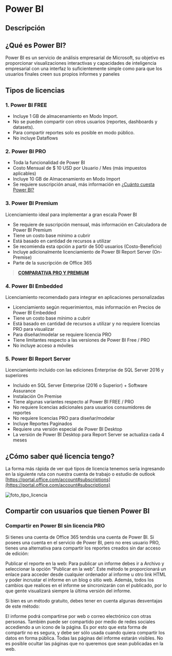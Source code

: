 # Power BI

## Descripción

## ¿Qué es Power BI?
Power BI es un servicio de análisis empresarial de Microsoft, su objetivo es proporcionar visualizaciones interactivas y capacidades de inteligencia empresarial con una interfaz lo suficientemente simple como para que los usuarios finales creen sus propios informes y paneles

## Tipos de licencias
### 1. Power BI FREE
- Incluye 1 GB de almacenamiento en Modo Import.
- No se pueden compartir con otros usuarios (reportes, dashboards y datasets).
- Para compartir reportes solo es posible en modo público.
- No incluye Dataflows

### 2. Power BI PRO
- Toda la funcionalidad de Power BI
- Costo Mensual de $ 10 USD por Usuario / Mes (más impuestos aplicables)
- Incluye 10 GB de Almacenamiento en Modo Import
- Se requiere suscripción anual, más información en [¿Cuánto cuesta Power BI?](https://powerbi.microsoft.com/es-es/pricing/)

### 3. Power BI Premium
Licenciamiento ideal para implementar a gran escala Power BI

- Se requiere de suscripción mensual, más información en Calculadora de Power BI Premium 
- Tiene un costo base mínimo a cubrir
- Está basado en cantidad de recursos a utilizar
- Se recomienda esta opción a partir de 500 usuarios (Costo-Beneficio)
- Incluye adicionalmente licenciamiento de Power BI Report Server (On-Premise)
- Parte de la suscripción de Office 365

> [**COMPARATIVA PRO Y PREMIUM**](https://powerbi.microsoft.com/es-es/pricing/#powerbi-comparison-table)

### 4. Power BI Embedded
Licenciamiento recomendado para integrar en aplicaciones personalizadas

- Licenciamiento según requerimientos, más información en Precios de Power BI Embedded
- Tiene un costo base mínimo a cubrir
- Está basado en cantidad de recursos a utilizar y no requiere licencias PRO para visualizar
- Para diseñar/modelar se requiere licencia PRO
- Tiene limitantes respecto a las versiones de Power BI Free / PRO
- No incluye acceso a móviles

### 5. Power BI Report Server
Licenciamiento incluido con las ediciones Enterprise de SQL Server 2016 y superiores

- Incluido en SQL Server Enterprise (2016 o Superior) + Software Assurance
- Instalación On Premise
- Tiene algunas variantes respecto al Power BI FREE / PRO
- No requiere licencias adicionales para usuarios consumidores de reportes
- No requiere licencias PRO para diseñar/modelar
- Incluye Reportes Paginados
- Requiere una versión especial de Power BI Desktop
- La versión de Power BI Desktop para Report Server se actualiza cada 4 meses


## ¿Cómo saber qué licencia tengo?
La forma más rápida de ver qué tipos de licencia tenemos sería ingresando en la siguiente ruta con nuestra cuenta de trabajo o estudio de outlook [https://portal.office.com/account#subscriptions](https://portal.office.com/account#subscriptions)

![foto_tipo_licencia](?raw=true)

## Compartir con usuarios que tienen Power BI
### Compartir en Power BI sin licencia PRO
Si tienes una cuenta de Office 365 tendrás una cuenta de Power BI. Si posees una cuenta en el servicio de Power BI, pero no eres usuario PRO, tienes una alternativa para compartir los reportes creados sin dar acceso de edición:

Publicar el reporte en la web: Para publicar un informe debes ir a Archivo y seleccionar la opción “Publicar en la web”. Este método te proporcionará un enlace para acceder desde cualquier ordenador al informe u otro link HTML y poder incrustar el informe en un blog o sitio web.
Además, todos los cambios que realices en el informe se sincronizarán con el publicado, por lo que gente visualizará siempre la última versión del informe.

Si bien es un método gratuito, debes tener en cuenta algunas desventajas de este método:

El informe podrá compartirse por web o correo electrónico con otras personas. También puede ser compartido por medio de redes sociales accediendo a un icono de la página. Es por esto que esta forma de compartir no es segura, y debe ser sólo usada cuando quiera compartir los datos en forma pública.
Todas las páginas del informe estarán visibles. No es posible ocultar las páginas que no queremos que sean publicadas en la web.
